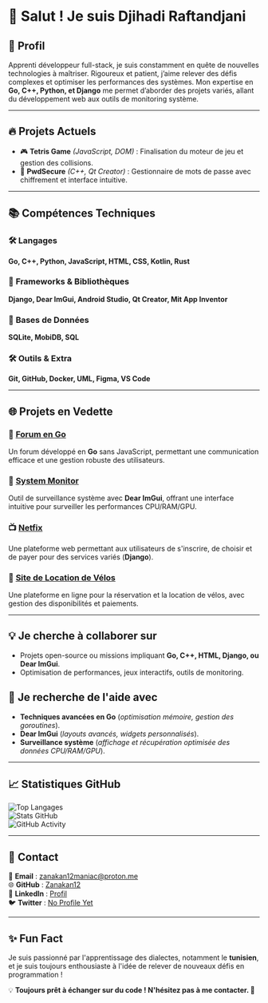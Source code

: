 # 👋 Salut ! Je suis Djihadi Raftandjani

## 🌟 **Profil**
Apprenti développeur full-stack, je suis constamment en quête de nouvelles technologies à maîtriser. Rigoureux et patient, j’aime relever des défis complexes et optimiser les performances des systèmes. Mon expertise en **Go, C++, Python, et Django** me permet d’aborder des projets variés, allant du développement web aux outils de monitoring système.

---

## 🔥 **Projets Actuels**  
- 🎮 **Tetris Game** *(JavaScript, DOM)* : Finalisation du moteur de jeu et gestion des collisions.  
- 🔑 **PwdSecure** *(C++, Qt Creator)* : Gestionnaire de mots de passe avec chiffrement et interface intuitive.

---

## 📚 **Compétences Techniques**

### 🛠️ **Langages**  
**Go, C++, Python, JavaScript, HTML, CSS, Kotlin, Rust**  

### 🎨 **Frameworks & Bibliothèques**  
**Django, Dear ImGui, Android Studio, Qt Creator, Mit App Inventor**  

### 📂 **Bases de Données**  
**SQLite, MobiDB, SQL**  

### 🛠️ **Outils & Extra**  
**Git, GitHub, Docker, UML, Figma, VS Code**  

---

## 🌐 **Projets en Vedette**  
### 🚀 [Forum en Go](https://github.com/Zanakan12/forum)  
Un forum développé en **Go** sans JavaScript, permettant une communication efficace et une gestion robuste des utilisateurs.  

### 🔄 [System Monitor](https://github.com/Zanakan12/system-monitor)  
Outil de surveillance système avec **Dear ImGui**, offrant une interface intuitive pour surveiller les performances CPU/RAM/GPU.  

### 📺 [Netfix](https://github.com/Zanakan12/netfix)  
Une plateforme web permettant aux utilisateurs de s'inscrire, de choisir et de payer pour des services variés (**Django**).  

### 🛵 [Site de Location de Vélos](https://github.com/Zanakan12/ZK12BIKE)  
Une plateforme en ligne pour la réservation et la location de vélos, avec gestion des disponibilités et paiements.

---

## 💡 **Je cherche à collaborer sur**  
- Projets open-source ou missions impliquant **Go, C++, HTML, Django, ou Dear ImGui**.  
- Optimisation de performances, jeux interactifs, outils de monitoring.  

## 🤖 **Je recherche de l'aide avec**  
- **Techniques avancées en Go** (*optimisation mémoire, gestion des goroutines*).  
- **Dear ImGui** (*layouts avancés, widgets personnalisés*).  
- **Surveillance système** (*affichage et récupération optimisée des données CPU/RAM/GPU*).  

---

## 📈 **Statistiques GitHub**  
![Top Langages](https://github-readme-stats.vercel.app/api/top-langs/?username=Zanakan12&layout=compact)  
![Stats GitHub](https://github-readme-stats.vercel.app/api?username=Zanakan12&show_icons=true&count_private=true&theme=radical)  
![GitHub Activity](https://github-readme-activity-graph.vercel.app/graph?username=Zanakan12&theme=react-dark)  

---

## 👤 **Contact**  
📧 **Email** : [zanakan12maniac@proton.me](mailto:zanakan12maniac@proton.me)  
🌐 **GitHub** : [Zanakan12](https://github.com/Zanakan12)  
💼 **LinkedIn** : [Profil](https://www.linkedin.com/in/raftandjani-djihadi-114200350)  
🐦 **Twitter** : [No Profile Yet](https://twitter.com/)  

---

## ✨ **Fun Fact**  
Je suis passionné par l'apprentissage des dialectes, notamment le **tunisien**, et je suis toujours enthousiaste à l'idée de relever de nouveaux défis en programmation !  

💡 **Toujours prêt à échanger sur du code ! N'hésitez pas à me contacter. 🚀**

